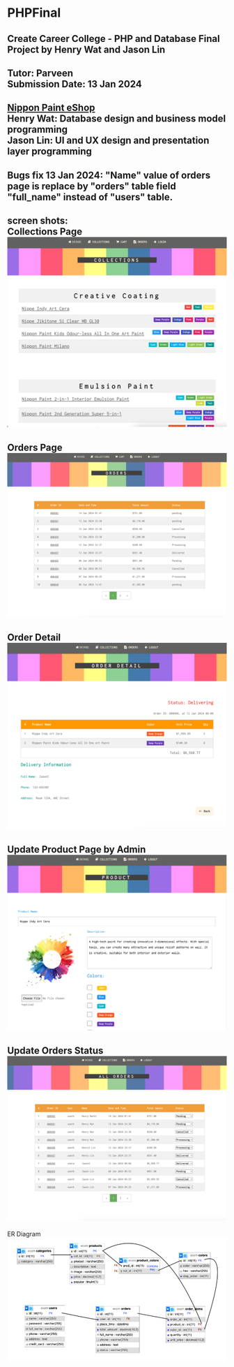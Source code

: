 # PHPFinal
Create Career College - PHP and Database Final Project by Henry Wat and Jason Lin
---
Tutor: Parveen<br>
Submission Date: 13 Jan 2024
---
[Nippon Paint eShop](https://hwts.myqnapcloud.com/phpfinal)
<br>
Henry Wat: Database design and business model programming<br>
Jason Lin: UI and UX design and presentation layer programming<br>
---
**Bugs fix**
13 Jan 2024: "Name" value of orders page is replace by "orders" table field "full_name" instead of "users" table.
<br>
---
screen shots:<br>
Collections Page
![Collections](collections.png)
---
Orders Page
![Orders](orders.png)
---
Order Detail
![OrderDetail](orderdetail.png)
---
Update Product Page by Admin
![UpdateProduct](updateproduct.png)
---
Update Orders Status
![UpdateOrderStatus](updateorderstatus.png)
---
ER Diagram
![ERD](ERD.png)
